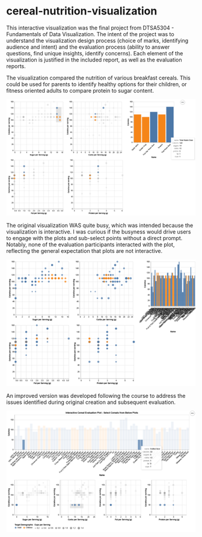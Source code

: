 # cereal-nutrition-visualization
This interactive visualization was the final project from DTSA5304 - Fundamentals of Data Visualization. The intent of the project was to understand the visualization design process (choice of marks, identifying audience and intent) and the evaluation process (ability to answer questions, find unique insights, identify concerns). Each element of the visualization is justified in the included report, as well as the evaluation reports.

The visualization compared the nutrition of various breakfast cereals. This could be used for parents to identify healthy options for their children, or fitness oriented adults to compare protein to sugar content.

![Original](Original.png)

The original visualization WAS quite busy, which was intended because the visualization is interactive. I was curious if the busyness would drive users to engage with the plots and sub-select points without a direct prompt. Notably, none of the evaluation participants interacted with the plot, reflecting the general expectation that plots are not interactive.

![Original_Busy](Original_Busy.png)

An improved version was developed following the course to address the issues identified during original creation and subsequent evaluation.

![Improved](Improved.png)

